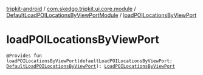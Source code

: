 [tripkit-android](../../index.md) / [com.skedgo.tripkit.ui.core.module](../index.md) / [DefaultLoadPOILocationsByViewPortModule](index.md) / [loadPOILocationsByViewPort](./load-p-o-i-locations-by-view-port.md)

# loadPOILocationsByViewPort

`@Provides fun loadPOILocationsByViewPort(defaultLoadPOILocationsByViewPort: `[`DefaultLoadPOILocationsByViewPort`](../../com.skedgo.tripkit.ui.map/-default-load-p-o-i-locations-by-view-port/index.md)`): `[`LoadPOILocationsByViewPort`](../../com.skedgo.tripkit.ui.map/-load-p-o-i-locations-by-view-port/index.md)